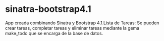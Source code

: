 # sinatra-bootstrap4.1
App creada combinando Sinatra y Bootstrap 4.1.Lista de Tareas: Se pueden crear tareas, completar tareas y eliminar tareas mediante la gema make_todo que se encarga de la base de datos.
